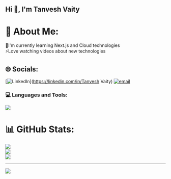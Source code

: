 ## Hi 👋, I'm Tanvesh Vaity

# 💫 About Me:
🚀I'm currently learning Next.js and Cloud technologies<br>⚡️Love watching videos about new technologies


## 🌐 Socials:
[![LinkedIn](https://img.shields.io/badge/LinkedIn-%230077B5.svg?logo=linkedin&logoColor=white)](https://linkedin.com/in/Tanvesh Vaity) [![email](https://img.shields.io/badge/Email-D14836?logo=gmail&logoColor=white)](mailto:tanveshvaity99@gmail.com) 

<h3 align="left">💻 Languages and Tools:</h3>
<p align="left">
    <a href="https://skillicons.dev">
        <img src="https://skillicons.dev/icons?i=git,aws,bootstrap,express,java,js,linux,mongodb,nextjs,postgres,react,ts,tailwind,nodejs" />
    </a>
</p>

# 📊 GitHub Stats:
![](https://github-readme-stats.vercel.app/api?username=TanveshVaity&theme=dark&hide_border=false&include_all_commits=true&count_private=false)<br/>
![](https://nirzak-streak-stats.vercel.app/?user=TanveshVaity&theme=dark&hide_border=false)<br/>
![](https://github-readme-stats.vercel.app/api/top-langs/?username=TanveshVaity&theme=dark&hide_border=false&include_all_commits=true&count_private=false&layout=compact)

---
[![](https://visitcount.itsvg.in/api?id=TanveshVaity&icon=0&color=0)](https://visitcount.itsvg.in)

<!-- Proudly created with GPRM ( https://gprm.itsvg.in ) -->

<!--
**TanveshVaity/TanveshVaity** is a ✨ _special_ ✨ repository because its `README.md` (this file) appears on your GitHub profile.

Here are some ideas to get you started:

- 🔭 I’m currently working on ...
- 🌱 I’m currently learning ...
- 👯 I’m looking to collaborate on ...
- 🤔 I’m looking for help with ...
- 💬 Ask me about ...
- 📫 How to reach me: ...
- 😄 Pronouns: ...
- ⚡ Fun fact: ...
-->
